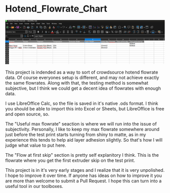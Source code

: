 # Hotend_Flowrate_Chart
 
![Screenshot](https://github.com/B20bob/Hotend_Flowrate_Chart/blob/master/Screenshot%202025-01-26%20231038.png "Image Description")

This project is indended as a way to sort of crowdsource hotend flowrate data. Of course everyones setup is different, and may not achieve exactly the same flowrates. Along with that, the testing method is somewhat subjective, but I think we could get a decent idea of flowrates with enough data.

I use LibreOffice Calc, so the file is saved in it's native .ods format. I think you should be able to import this into Excel or Sheets, but LibreOffice is free and open source, so.

The "Useful max flowrate" seaction is where we will run into the issue of subjectivity. Personally, I like to keep my max flowrate somewhere around just before the test print starts turning from shiny to matte, as in my experience this tends to help aid layer adhesion slightly. So that's how I will judge what value to put here.

The "Flow at first skip" section is pretty self explanitory I think. This is the flowrate where you get the first extruder skip on the test print.

This project is in it's very early stages and I realize that it is very unpolished. I hope to improve it over time. If anyone has ideas on how to improve it you are more than welcome to submit a Pull Request. I hope this can turn into a useful tool in our toolboxes.